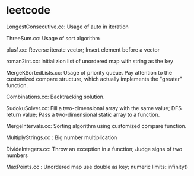 leetcode
========

LongestConsecutive.cc: Usage of auto in iteration

ThreeSum.cc: Usage of sort algorithm

plus1.cc: Reverse iterate vector; Insert element before a vector

roman2int.cc: Initializion list of unordered map with string as the key

MergeKSortedLists.cc: Usage of priority queue. Pay attention to the customized
compare structure, which actually implements the "greater" function.

Combinations.cc: Backtracking solution.

SudokuSolver.cc: Fill a two-dimensional array with the same value; DFS return
value; Pass a two-dimensional static array to a function.

MergeIntervals.cc: Sorting algorithm using customized compare function.

MultiplyStrings.cc : Big number multiplication

DivideIntegers.cc: Throw an exception in a function; Judge signs of two numbers

MaxPoints.cc : Unordered map use double as key; numeric
limits<double>::infinity() 
